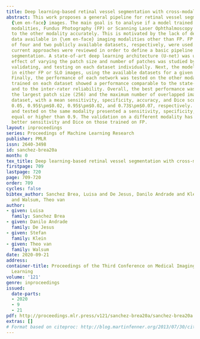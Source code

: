 ```yaml
---
title: Deep learning-based retinal vessel segmentation with cross-modal evaluation
abstract: This work proposes a general pipeline for retinal vessel segmentation on
  {\em en-face} images. The main goal is to analyse if a model trained in one of two
  modalities, Fundus Photography (FP) or Scanning Laser Ophthalmoscopy (SLO), is transferable
  to the other modality accurately. This is motivated by the lack of development and
  data available in {\em en-face} imaging modalities other than FP. FP and SLO images
  of four and two publicly available datasets, respectively, were used. First, the
  current approaches were reviewed in order to define a basic pipeline for vessel
  segmentation. A state-of-art deep learning architecture (U-net) was used, and the
  effect of varying the patch size and number of patches was studied by training,
  validating, and testing on each dataset individually. Next, the model was trained
  in either FP or SLO images, using the available datasets for a given modality combined.
  Finally, the performance of each network was tested on the other modality. The models
  trained on each dataset showed a performance comparable to the state-of-the art
  and to the inter-rater reliability. Overall, the best performance was observed for
  the largest patch size (256) and the maximum number of overlapped images in each
  dataset, with a mean sensitivity, specificity, accuracy, and Dice score of 0.89$\pm$
  0.05, 0.95$\pm$0.02, 0.95$\pm$0.02, and 0.73$\pm$0.07, respectively. Models trained
  and tested on the same modality presented a sensitivity, specificity, and accuracy
  equal or higher than 0.9. The validation on a different modality has shown significantly
  better sensitivity and Dice on those trained on FP.
layout: inproceedings
series: Proceedings of Machine Learning Research
publisher: PMLR
issn: 2640-3498
id: sanchez-brea20a
month: 0
tex_title: Deep learning-based retinal vessel segmentation with cross-modal evaluation
firstpage: 709
lastpage: 720
page: 709-720
order: 709
cycles: false
bibtex_author: Sanchez Brea, Luisa and De Jesus, Danilo Andrade and Klein, Stefan
  and Walsum, Theo van
author:
- given: Luisa
  family: Sanchez Brea
- given: Danilo Andrade
  family: De Jesus
- given: Stefan
  family: Klein
- given: Theo van
  family: Walsum
date: 2020-09-21
address: 
container-title: Proceedings of the Third Conference on Medical Imaging with Deep
  Learning
volume: '121'
genre: inproceedings
issued:
  date-parts:
  - 2020
  - 9
  - 21
pdf: http://proceedings.mlr.press/v121/sanchez-brea20a/sanchez-brea20a.pdf
extras: []
# Format based on citeproc: http://blog.martinfenner.org/2013/07/30/citeproc-yaml-for-bibliographies/
---
```

